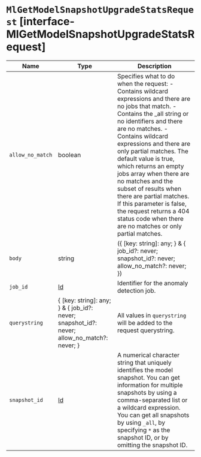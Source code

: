 # `MlGetModelSnapshotUpgradeStatsRequest` [interface-MlGetModelSnapshotUpgradeStatsRequest]

| Name | Type | Description |
| - | - | - |
| `allow_no_match` | boolean | Specifies what to do when the request: - Contains wildcard expressions and there are no jobs that match. - Contains the _all string or no identifiers and there are no matches. - Contains wildcard expressions and there are only partial matches. The default value is true, which returns an empty jobs array when there are no matches and the subset of results when there are partial matches. If this parameter is false, the request returns a 404 status code when there are no matches or only partial matches. |
| `body` | string | ({ [key: string]: any; } & { job_id?: never; snapshot_id?: never; allow_no_match?: never; }) | All values in `body` will be added to the request body. |
| `job_id` | [Id](./Id.md) | Identifier for the anomaly detection job. |
| `querystring` | { [key: string]: any; } & { job_id?: never; snapshot_id?: never; allow_no_match?: never; } | All values in `querystring` will be added to the request querystring. |
| `snapshot_id` | [Id](./Id.md) | A numerical character string that uniquely identifies the model snapshot. You can get information for multiple snapshots by using a comma-separated list or a wildcard expression. You can get all snapshots by using `_all`, by specifying `*` as the snapshot ID, or by omitting the snapshot ID. |
